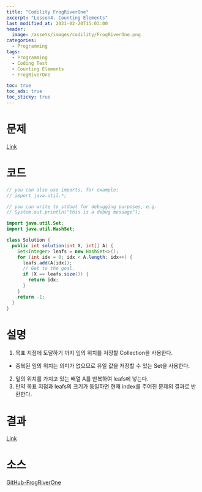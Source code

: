 ```yaml
---
title: "Codility FrogRiverOne"
excerpt: "Lesson4. Counting Elements"
last_modified_at: 2021-02-20T15:03:00
header:
  image: /assets/images/codility/FrogRiverOne.png
categories:
  - Programming
tags:
  - Programming
  - Coding Test
  - Counting Elements
  - FrogRiverOne

toc: true
toc_ads: true
toc_sticky: true
---
```

# 문제
[Link](https://app.codility.com/programmers/lessons/4-counting_elements/frog_river_one/)

# 코드
```java
// you can also use imports, for example:
// import java.util.*;

// you can write to stdout for debugging purposes, e.g.
// System.out.println("this is a debug message");

import java.util.Set;
import java.util.HashSet;

class Solution {
  public int solution(int X, int[] A) {
    Set<Integer> leafs = new HashSet<>();
    for (int idx = 0; idx < A.length; idx++) {
      leafs.add(A[idx]);
      // Get to the goal.
      if (X == leafs.size()) {
        return idx;
      }
    }
    return -1;
  }
}
```

# 설명
1. 목표 지점에 도달하기 까지 잎의 위치를 저장할 Collection을 사용한다.
- 중복된 잎의 위치는 의미가 없으므로 유일 값을 저장할 수 있는 Set을 사용한다.
2. 잎의 위치를 가지고 있는 배열 A를 반복하여 leafs에 넣는다.
3. 만약 목표 지점과 leafs의 크기가 동일하면 현재 index를 주어진 문제의 결과로 반환한다.

# 결과
[Link](https://app.codility.com/demo/results/trainingJ8UD3S-3CE/)

# 소스
[GitHub-FrogRiverOne](https://github.com/GracefulSoul/Sample/blob/master/src/main/java/gracefulsoul/codility/lesson04/FrogRiverOne.java)